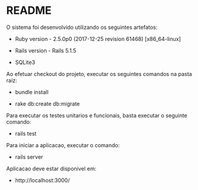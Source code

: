 # README

O sistema foi desenvolvido utilizando os seguintes artefatos:

* Ruby version - 2.5.0p0 (2017-12-25 revision 61468) [x86_64-linux]

* Rails version - Rails 5.1.5

* SQLite3

Ao efetuar checkout do projeto, executar os seguintes comandos na pasta raiz:

* bundle install

* rake db:create db:migrate

Para executar os testes unitarios e funcionais, basta executar o seguinte comando:

* rails test

Para iniciar a aplicacao, executar o comando:

* rails server

Aplicacao deve estar disponivel em:

* http://localhost:3000/